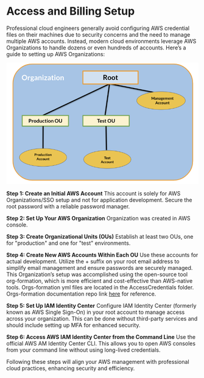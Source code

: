 # Access and Billing Setup

Professional cloud engineers generally avoid configuring AWS credential files on their machines due to security concerns and the need to manage multiple AWS accounts. Instead, modern cloud environments leverage AWS Organizations to handle dozens or even hundreds of accounts. Here’s a guide to setting up AWS Organizations:


![Organization Diagram ](https://github.com/ameyer23/resume-challenge/blob/main/AccessBilling/org_diagram.png)

**Step 1: Create an Initial AWS Account**
This account is solely for AWS Organizations/SSO setup and not for application development. Secure the root password with a reliable password manager.

**Step 2: Set Up Your AWS Organization**
Organization was created in AWS console.

**Step 3: Create Organizational Units (OUs)**
Establish at least two OUs, one for "production" and one for "test" environments.

**Step 4: Create New AWS Accounts Within Each OU**
Use these accounts for actual development. Utilize the + suffix on your root email address to simplify email management and ensure passwords are securely managed. This Organization’s setup was accomplished using the open-source tool org-formation, which is more efficient and cost-effective than AWS-native tools. Orgs-formation yml files are located in the AccessCredentials folder. Orgs-formation documentation repo link [here](https://github.com/org-formation/org-formation-cli/blob/master/docs/organization-resources.md#organizationalunit) for reference.

**Step 5: Set Up IAM Identity Center** 
Configure IAM Identity Center (formerly known as AWS Single Sign-On) in your root account to manage access across your organization. This can be done without third-party services and should include setting up MFA for enhanced security.

**Step 6: Access AWS IAM Identity Center from the Command Line**
Use the official AWS AM Identity Center CLI. This allows you to open AWS consoles from your command line without using long-lived credentials.

Following these steps will align your AWS management with professional cloud practices, enhancing security and efficiency.
